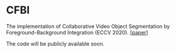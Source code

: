# CFBI
The implementation of Collaborative Video Object Segmentation by Foreground-Background Integration (ECCV 2020). [[paper](https://arxiv.org/abs/2003.08333)]

The code will be publicly available soon.
